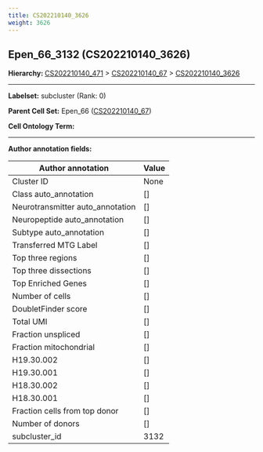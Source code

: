 ```yaml
---
title: CS202210140_3626
weight: 3626
---
```

## Epen_66_3132 (CS202210140_3626)
<b>Hierarchy: </b>
[CS202210140_471](cell_sets/CS202210140_471.md) >
[CS202210140_67](cell_sets/CS202210140_67.md) >
[CS202210140_3626](cell_sets/CS202210140_3626.md)

---


**Labelset:** subcluster (Rank: 0)

**Parent Cell Set:** Epen_66 ([CS202210140_67](cell_sets/CS202210140_67.md))



**Cell Ontology Term:** 

[MARKER GENES.]: #


---

[TRANSFERRED ANNOTATIONS.]: #


[AUTHOR ANNOTATION FIELDS.]: #


**Author annotation fields:**

| Author annotation | Value |
|-------------------|-------|
|Cluster ID|None|
|Class auto_annotation|[]|
|Neurotransmitter auto_annotation|[]|
|Neuropeptide auto_annotation|[]|
|Subtype auto_annotation|[]|
|Transferred MTG Label|[]|
|Top three regions|[]|
|Top three dissections|[]|
|Top Enriched Genes|[]|
|Number of cells|[]|
|DoubletFinder score|[]|
|Total UMI|[]|
|Fraction unspliced|[]|
|Fraction mitochondrial|[]|
|H19.30.002|[]|
|H19.30.001|[]|
|H18.30.002|[]|
|H18.30.001|[]|
|Fraction cells from top donor|[]|
|Number of donors|[]|
|subcluster_id|3132|

